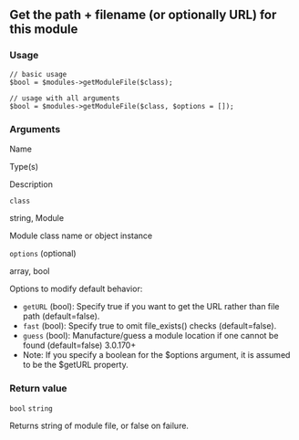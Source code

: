 Get the path + filename (or optionally URL) for this module
-----------------------------------------------------------

### Usage

    // basic usage
    $bool = $modules->getModuleFile($class);
    
    // usage with all arguments
    $bool = $modules->getModuleFile($class, $options = []);

### Arguments

Name

Type(s)

Description

`class`

string, Module

Module class name or object instance

`options` (optional)

array, bool

Options to modify default behavior:

*   `getURL` (bool): Specify true if you want to get the URL rather than file path (default=false).
*   `fast` (bool): Specify true to omit file\_exists() checks (default=false).
*   `guess` (bool): Manufacture/guess a module location if one cannot be found (default=false) 3.0.170+
*   Note: If you specify a boolean for the $options argument, it is assumed to be the $getURL property.

### Return value

`bool` `string`

Returns string of module file, or false on failure.

